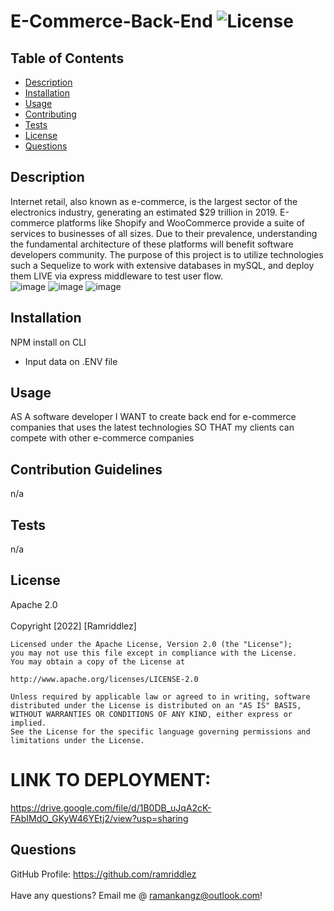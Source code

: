 # E-Commerce-Back-End ![License](https://img.shields.io/badge/License-Apache%202.0-blue.svg)

## Table of Contents

* [Description](#desc) <br>
* [Installation](#install) <br>
* [Usage](#usage) <br>
* [Contributing](#contributing) <br>
* [Tests](#tests) <br>
* [License](#license) <br>
* [Questions](#questions) <br>


## Description
Internet retail, also known as e-commerce, is the largest sector of the electronics industry, generating an estimated $29 trillion in 2019. E-commerce platforms like Shopify and WooCommerce provide a suite of services to businesses of all sizes. Due to their prevalence, understanding the fundamental architecture of these platforms will benefit software developers community. The purpose of this project is to utilize technologies such a Sequelize to work with extensive databases in mySQL, and deploy them LIVE via express middleware to test user flow.
<br>
![image](https://user-images.githubusercontent.com/96890575/156699991-13342994-408b-44f5-a915-8eca084afbb8.png)
![image](https://user-images.githubusercontent.com/96890575/156700025-f92250b2-a0dd-4de2-80c4-95e1962ccec7.png)
![image](https://user-images.githubusercontent.com/96890575/156700067-c7638378-8022-4c4b-9ca3-d635287a0396.png)




## Installation
NPM install on CLI
- Input data on .ENV file

## Usage
AS A software developer
I WANT  to create back end for  e-commerce companies that uses the latest technologies
SO THAT my clients can compete with other e-commerce companies


## Contribution Guidelines
n/a


## Tests
n/a


## License
Apache 2.0 <br><br>
Copyright [2022] [Ramriddlez]

    Licensed under the Apache License, Version 2.0 (the "License");
    you may not use this file except in compliance with the License.
    You may obtain a copy of the License at
 
    http://www.apache.org/licenses/LICENSE-2.0
 
    Unless required by applicable law or agreed to in writing, software
    distributed under the License is distributed on an "AS IS" BASIS,
    WITHOUT WARRANTIES OR CONDITIONS OF ANY KIND, either express or implied.
    See the License for the specific language governing permissions and
    limitations under the License.

# LINK TO DEPLOYMENT:
https://drive.google.com/file/d/1B0DB_uJqA2cK-FAbIMdO_GKyW46YEtj2/view?usp=sharing

## Questions

GitHub Profile: https://github.com/ramriddlez <br><br>
Have any questions? Email me @ ramankangz@outlook.com!
